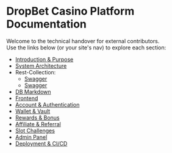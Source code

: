 # DropBet Casino Platform Documentation

Welcome to the technical handover for external contributors.  
Use the links below (or your site's nav) to explore each section:

- [Introduction & Purpose](introduction.md)  
- [System Architecture](system-architecture.md)
- Rest-Collection:
    - [Swagger](https://api.dropbet-stage.com/swagger/#/)
    - [Swagger](https://api.dropbet-stage.com/swagger/#/)
- [DB Markdown](db-schema-documentation.md)   
- [Frontend](frontend.md)  
- [Account & Authentication](authentication.md)  
- [Wallet & Vault](wallet-vault.md)  
- [Rewards & Bonus](rewards-bonus.md)  
- [Affiliate & Referral](affiliate-referral.md)  
- [Slot Challenges](challenges.md)  
- [Admin Panel](admin-panel.md)  
- [Deployment & CI/CD](deployment-cicd.md)